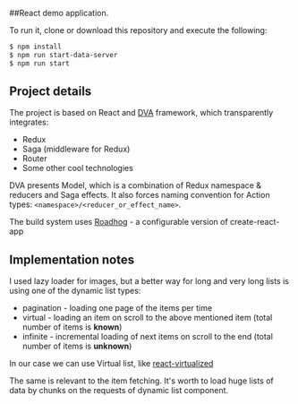 ##React demo application.

To run it, clone or download this repository and execute the following:

```bash
$ npm install
$ npm run start-data-server
$ npm run start
```

## Project details
The project is based on React and [DVA](https://github.com/dvajs/dva) framework, which transparently integrates:
- Redux
- Saga (middleware for Redux)
- Router
- Some other cool technologies

DVA presents Model, which is a combination of Redux namespace & reducers and Saga effects. It also forces naming convention for Action types: `<namespace>/<reducer_or_effect_name>`. 

The build system uses [Roadhog](https://github.com/sorrycc/roadhog) - a configurable version of create-react-app

## Implementation notes
I used lazy loader for images, but a better way for long and very long lists is using one of the dynamic list types:
- pagination - loading one page of the items per time
- virtual - loading an item on scroll to the above mentioned item (total number of items is **known**) 
- infinite - incremental loading of next items on scroll to the end (total number of items is **unknown**)

In our case we can use Virtual list, like [react-virtualized](https://github.com/bvaughn/react-virtualized)

The same is relevant to the item fetching. It's worth to load huge lists of data by chunks on the requests of dynamic list component. 
 
